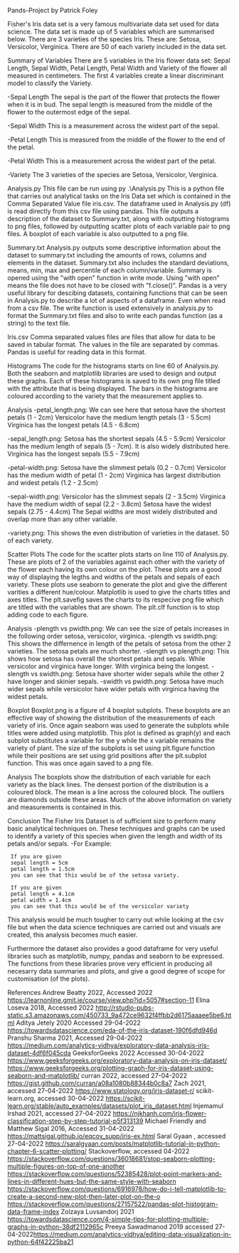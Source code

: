 Pands-Project by Patrick Foley

Fisher's Iris data set is a very famous multivariate data set used for data science. The data set is made up of 5 variables which are summarised below. There are 3 varieties of the species Iris. These are: Setosa, Versicolor, Verginica. There are 50 of each variety included in the data set.


Summary of Variables
There are 5 variables in the Iris flower data set:
Sepal Length, Sepal Width, Petal Length, Petal Width and Variety of the flower all measured in centimeters.
The first 4 variables create a linear discriminant model to classify the Variety.

-Sepal Length
    The sepal is the part of the flower that protects the flower when it is in bud.
    The sepal length is measured from the middle of the flower to the outermost edge of the sepal.

-Sepal Width
    This is a measurement across the widest part of the sepal.

-Petal Length
    This is measured from the middle of the flower to the end of the petal.

-Petal Width
    This is a measurement across the widest part of the petal.

-Variety
    The 3 varieties of the species are Setosa, Versicolor, Verginica.


Analysis.py
This file can be run using py .\Analysis.py
This is a python file that carries out analytical tasks on the Iris Data set which is contained in the Comma Separated Value file iris.csv. The dataframe used in Analysis.py (df) is read directly from this csv file using pandas. This file outputs a description of the dataset to Summary.txt, along with outputting histograms to png files, followed by outputting scatter plots of each variable pair to png files. A boxplot of each variable is also outputted to a png file.

Summary.txt
Analysis.py outputs some descriptive information about the dataset to summary.txt including the amounts of rows, columns and elements in the dataset. Summary.txt also includes the standard deviations, means, min, max and percentile of each column/variable. Summary is opened using the "with open" function in write mode. Using "with open" means the file does not have to be closed with "f.close()". Pandas is a very useful library for descibing datasets, containing functions that can be seen in Analysis.py to describe a lot of aspects of a dataframe. Even when read from a csv file. The write function is used extensively in analysis.py to format the Summary.txt files and also to write each pandas function (as a string) to the text file.

Iris.csv
Comma separated values files are files that allow for data to be saved in tabular format. The values in the file are separated by commas. Pandas is useful for reading data in this format.

Histograms
The code for the histograms starts on line 60 of Analysis.py. Both the seaborn and matplotlib libraries are used to design and output these graphs. Each of these histograms is saved to its own png file titled with the attribute that is being displayed. The bars in the histograms are coloured according to the variety that the measurement applies to.

Analysis
-petal_length.png:  We can see here that setosa have the shortest petals (1 - 2cm)
                    Versicolor have the medium length petals (3 - 5.5cm)
                    Virginica has the longest petals (4.5 - 6.8cm)

-sepal_length.png:  Setosa has the shortest sepals (4.5 - 5.9cm)
                    Versicolor has the medium length of sepals (5 - 7cm). It is also widely distributed here.
                    Virginica has the longest sepals (5.5 - 7.9cm)

-petal-width.png:   Setosa have the slimmest petals (0.2 - 0.7cm)
                    Versicolor has the medium width of petal (1 - 2cm)
                    Virginica has largest distribution and widest petals (1.2 - 2.5cm)

-sepal-width.png:   Versicolor has the slimmest sepals (2 - 3.5cm)
                    Virginica have the medium width of sepal (2.2 - 3.8cm)
                    Setosa have the widest sepals (2.75 - 4.4cm)
                    The Sepal widths are most widely distributed and overlap more than any other variable.

-variety.png:       This shows the even distribution of varieties in the dataset. 50 of each variety.


Scatter Plots
The code for the scatter plots starts on line 110 of Analysis.py. These are plots of 2 of the variables against each other with the variety of the flower each having its own colour on the plot. These plots are a good way of displaying the legths and widths of the petals and sepals of each variety. These plots use seaborn to generate the plot and give the different varities a different hue/colour. Matplotlib is used to give the charts titles and axes titles. The plt.savefig saves the charts to its respecive png file which are titled with the variables that are shown. The plt.clf function is to stop adding code to each figure.

Analysis
-plength vs pwidth.png: We can see the size of petals increases in the following order setosa, versicolor, virginica.
-plength vs swidth.png: This shows the differnence in length of the petals of setosa from the other 2 varieties. The setosa petals are much shorter.
-slength vs plength.png: This shows how setosa has overall the shortest petals and sepals. While versicolor and virginica have longer. With virginica being the longest.
-slength vs swidth.png: Setosa have shorter wider sepals while the other 2 have longer and skinier sepals.
-swidth vs pwidth.png:  Setosa have much wider sepals while versicolor have wider petals with virginica having the widest petals.

Boxplot
Boxplot.png is a figure of 4 boxplot subplots. These boxplots are an effective way of showing the distribution of the measurements of each variety of iris. Once again seaborn was used to generate the subplots while titles were added using matplotlib. This plot is defined as graph(y) and each subplot substitutes a variable for the y while the x variable remains the variety of plant. The size of the subplots is set using plt.figure function while their positions are set using grid positions after the plt.subplot function. This was once again saved to a png file.

Analysis
The boxplots show the distribution of each variable for each variety as the black lines. The densest portion of the distribution is a coloured block. The mean is a line across the coloured block. The outliers are diamonds outside these areas. Much of the above information on variety and measurements is contained in this.

Conclusion
The Fisher Iris Dataset is of sufficient size to perform many basic analytical techniques on. These techniques and graphs can be used to identify a variety of this species when given the length and width of its petals and/or sepals.
-For Example:
     
     If you are given
     sepal length = 5cm
     petal length = 1.5cm 
     you can see that this would be of the setosa variety.

     If you are given
     petal length = 4.1cm
     petal width = 1.4cm
     you can see that this would be of the versicolor variety

This analysis would be much tougher to carry out while looking at the csv file but when the data science techniques are carried out and visuals are created, this analysis becomes much easier.

Furthermore the dataset also provides a good dataframe for very useful libraries such as matplotlib, numpy, pandas and seaborn to be expressed. The functions from these libraries prove very efficient in producing all necesarry data summaries and plots, and give a good degree of scope for customisation (of the plots).


References
Andrew Beatty 2022, Accessed 2022 <https://learnonline.gmit.ie/course/view.php?id=5057#section-11>
Elina Loseva 2018, Accessed 2022 <http://rstudio-pubs-static.s3.amazonaws.com/450733_9a472ce9632f4ffbb2d6175aaaee5be6.html>
Aditya Jetely 2020 Accessed 29-04-2022 <https://towardsdatascience.com/eda-of-the-iris-dataset-190f6dfd946d>
Pranshu Sharma 2021, Accessed 29-04-2022 <https://medium.com/analytics-vidhya/exploratory-data-analysis-iris-dataset-4df6f045cda>
GeeksforGeeks 2022 Accessed 30-04-2022 <https://www.geeksforgeeks.org/exploratory-data-analysis-on-iris-dataset/>
<https://www.geeksforgeeks.org/plotting-graph-for-iris-dataset-using-seaborn-and-matplotlib/>
curran 2022, accessed 27-04-2022 <https://gist.github.com/curran/a08a1080b88344b0c8a7>
Zach  2021, accessed 27-04-2022 <https://www.statology.org/iris-dataset-r/>
scikit-learn.org, accessed 30-04-2022 <https://scikit-learn.org/stable/auto_examples/datasets/plot_iris_dataset.html>
Injemamul Irshad 2021, accessed 27-04-2022 <https://njkhanh.com/iris-flower-classification-step-by-step-tutorial-p5f313139>
Michael Friendly and Matthew Sigal 2016, Accessed 31-04-2022 <https://mattsigal.github.io/eqcov_supp/iris-ex.html>
Saral Gyaan , accessed 27-04-2022 <https://saralgyaan.com/posts/matplotlib-tutorial-in-python-chapter-6-scatter-plotting/>
Stackoverflow, accessed 04-2022 <https://stackoverflow.com/questions/36018681/stop-seaborn-plotting-multiple-figures-on-top-of-one-another>
<https://stackoverflow.com/questions/52385428/plot-point-markers-and-lines-in-different-hues-but-the-same-style-with-seaborn>
<https://stackoverflow.com/questions/6916978/how-do-i-tell-matplotlib-to-create-a-second-new-plot-then-later-plot-on-the-o>
<https://stackoverflow.com/questions/27157522/pandas-plot-histogram-data-frame-index>
Zolzaya Luvsandorj 2021 <https://towardsdatascience.com/4-simple-tips-for-plotting-multiple-graphs-in-python-38df2112965c>
Preeya Sawadmanod 2019 accessed 27-04-2022<https://medium.com/analytics-vidhya/editing-data-visualization-in-python-64f42225ba21>